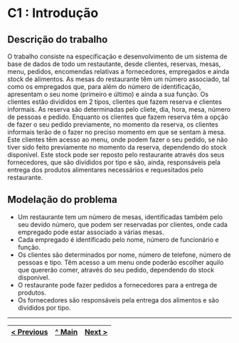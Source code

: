 # C1 : Introdução


## Descrição do trabalho

O trabalho consiste na especificação e desenvolvimento de um sistema de base de dados de todo um restautante, desde clientes, reservas, mesas, menu, pedidos, encomendas relativas a fornecedores, empregados e ainda stock de alimentos. As mesas do restaurante têm um número associado, tal como os empregados que, para além do número de identificação, apresentam o seu nome (primeiro e último) e ainda a sua função. Os clientes estão divididos em 2 tipos, clientes que fazem reserva e clientes informais. As reserva são determinadas pelo cliete, dia, hora, mesa, número de pessoas e pedido. Enquanto os clientes que fazem reserva têm a opção de fazer o seu pedido previamente, no momento da reserva, os clientes informais terão de o fazer no preciso momento em que se sentam à mesa. Este clientes têm acesso ao menu, onde podem fazer o seu pedido, se não tiver sido feito previamente no momento da reserva, dependendo do stock disponível. Este stock pode ser reposto pelo restaurante através dos seus fornecedores, que são divididos por tipo e são, ainda, responsáveis pela entrega dos produtos alimentares necessários e requesitados pelo restaurante.



## Modelação do problema

- Um restaurante tem um número de mesas, identificadas também pelo seu devido número, que podem ser reservadas por clientes, onde cada empregado pode estar associado a várias mesas.
- Cada empregado é identificado pelo nome, número de funcionário e função.
- Os clientes são determinados por nome, número de telefone, número de pessoas e tipo. Têm acesso a um menu onde poderão escolher aquilo que quererão comer, através do seu pedido, dependendo do stock disponível.
- O restaurante pode fazer pedidos a fornecedores para a entrega de produtos.
- Os fornecedores são responsáveis pela entrega dos alimentos e são divididos por tipo. 



---
[< Previous](rei00.md) | [^ Main](https://github.com/SIBD01/TrabalhoFinal) | [Next >](rei02.md)
:--- | :---: | ---: 
